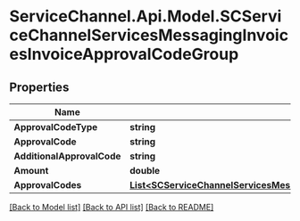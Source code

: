 # ServiceChannel.Api.Model.SCServiceChannelServicesMessagingInvoicesInvoiceApprovalCodeGroup

## Properties

Name | Type | Description | Notes
------------ | ------------- | ------------- | -------------
**ApprovalCodeType** | **string** |  | [optional] 
**ApprovalCode** | **string** |  | [optional] 
**AdditionalApprovalCode** | **string** |  | [optional] 
**Amount** | **double** |  | [optional] 
**ApprovalCodes** | [**List&lt;SCServiceChannelServicesMessagingInvoicesInvoiceApprovalCodeChild&gt;**](SCServiceChannelServicesMessagingInvoicesInvoiceApprovalCodeChild.md) |  | [optional] 

[[Back to Model list]](../README.md#documentation-for-models) [[Back to API list]](../README.md#documentation-for-api-endpoints) [[Back to README]](../README.md)

